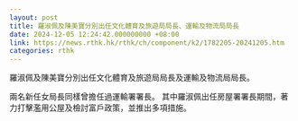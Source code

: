 ```yaml
---
layout: post
title: 羅淑佩及陳美寶分別出任文化體育及旅遊局局長、運輸及物流局局長
date: 2024-12-05 12:24:42.000000000 +08:00
link: https://news.rthk.hk/rthk/ch/component/k2/1782205-20241205.htm
categories: rthk
---
```


羅淑佩及陳美寶分別出任文化體育及旅遊局局長及運輸及物流局局長。

兩名新任女局長同樣曾擔任過運輸署署長。 其中羅淑佩出任房屋署署長期間，著力打擊濫用公屋及檢討富戶政策，並推出多項措施。
